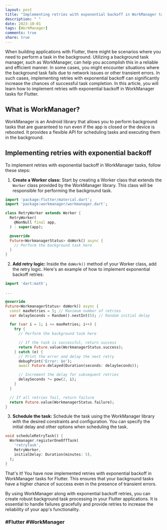 ```yaml
---
layout: post
title: "Implementing retries with exponential backoff in WorkManager tasks for Flutter"
description: " "
date: 2023-10-01
tags: [WorkManager]
comments: true
share: true
---
```


When building applications with Flutter, there might be scenarios where you need to perform a task in the background. Utilizing a background task manager, such as WorkManager, can help you accomplish this in a reliable and efficient manner. In some cases, you might encounter situations where the background task fails due to network issues or other transient errors. In such cases, implementing retries with exponential backoff can significantly increase the chances of successful task completion. In this article, you will learn how to implement retries with exponential backoff in WorkManager tasks for Flutter.

## What is WorkManager?

WorkManager is an Android library that allows you to perform background tasks that are guaranteed to run even if the app is closed or the device is rebooted. It provides a flexible API for scheduling tasks and executing them in the background.

## Implementing retries with exponential backoff

To implement retries with exponential backoff in WorkManager tasks, follow these steps:

1. **Create a Worker class:** Start by creating a Worker class that extends the `Worker` class provided by the WorkManager library. This class will be responsible for performing the background task.

```dart
import 'package:flutter/material.dart';
import 'package:workmanager/workmanager.dart';

class RetryWorker extends Worker {
  RetryWorker(
    @NonNull final app,
  ) : super(app);

  @override
  Future<WorkmanagerStatus> doWork() async {
    // Perform the background task here
  }
}
```

2. **Add retry logic:** Inside the `doWork()` method of your Worker class, add the retry logic. Here's an example of how to implement exponential backoff retries:

```dart
import 'dart:math';

...

@override
Future<WorkmanagerStatus> doWork() async {
  const maxRetries = 5; // Maximum number of retries
  var delaySeconds = Random().nextInt(5); // Random initial delay

  for (var i = 1; i <= maxRetries; i++) {
    try {
      // Perform the background task here

      // If the task is successful, return success
      return Future.value(WorkmanagerStatus.success);
    } catch (e) {
      // Print the error and delay the next retry
      debugPrint('Error: $e');
      await Future.delayed(Duration(seconds: delaySeconds));

      // Increment the delay for subsequent retries
      delaySeconds *= pow(2, i);
    }
  }

  // If all retries fail, return failure
  return Future.value(WorkmanagerStatus.failure);
}
```

3. **Schedule the task:** Schedule the task using the WorkManager library with the desired constraints and configuration. You can specify the initial delay and other options when scheduling the task.

```dart
void scheduleRetryTask() {
  Workmanager.registerOneOffTask(
    'retryTask',
    RetryWorker,
    initialDelay: Duration(minutes: 5),
  );
}
```

That's it! You have now implemented retries with exponential backoff in WorkManager tasks for Flutter. This ensures that your background tasks have a higher chance of success even in the presence of transient errors.

By using WorkManager along with exponential backoff retries, you can create robust background task processing in your Flutter applications. It is essential to handle failures gracefully and provide retries to increase the reliability of your app's functionality.


### #Flutter #WorkManager